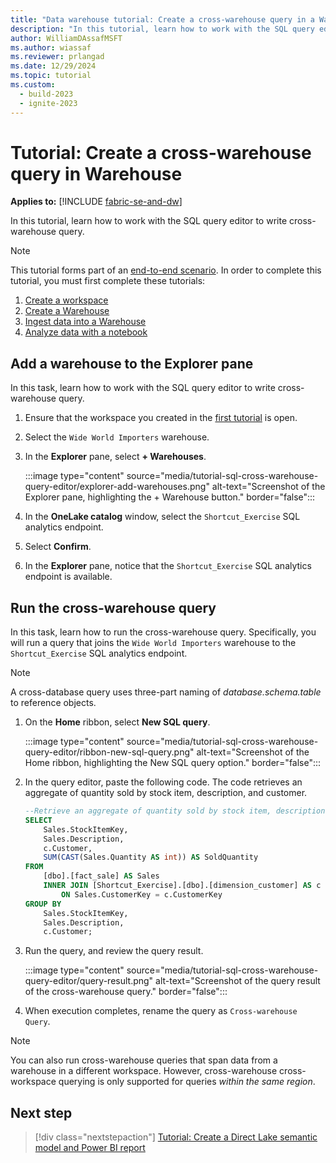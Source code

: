 ```yaml
---
title: "Data warehouse tutorial: Create a cross-warehouse query in a Warehouse"
description: "In this tutorial, learn how to work with the SQL query editor to write cross-warehouse query."
author: WilliamDAssafMSFT
ms.author: wiassaf
ms.reviewer: prlangad
ms.date: 12/29/2024
ms.topic: tutorial
ms.custom:
  - build-2023
  - ignite-2023
---
```


# Tutorial: Create a cross-warehouse query in Warehouse

**Applies to:** [!INCLUDE [fabric-se-and-dw](includes/applies-to-version/fabric-se-and-dw.md)]

In this tutorial, learn how to work with the SQL query editor to write cross-warehouse query.

> [!NOTE]
> This tutorial forms part of an [end-to-end scenario](tutorial-introduction.md#data-warehouse-end-to-end-scenario). In order to complete this tutorial, you must first complete these tutorials:
>
> 1. [Create a workspace](tutorial-create-workspace.md)
> 1. [Create a Warehouse](tutorial-create-warehouse.md)
> 1. [Ingest data into a Warehouse](tutorial-ingest-data.md)
> 1. [Analyze data with a notebook](tutorial-analyze-data-notebook.md)

## Add a warehouse to the Explorer pane

In this task, learn how to work with the SQL query editor to write cross-warehouse query.

1. Ensure that the workspace you created in the [first tutorial](tutorial-create-workspace.md) is open.

1. Select the `Wide World Importers` warehouse.

1. In the **Explorer** pane, select **+ Warehouses**.

    :::image type="content" source="media/tutorial-sql-cross-warehouse-query-editor/explorer-add-warehouses.png" alt-text="Screenshot of the Explorer pane, highlighting the + Warehouse button." border="false":::

1. In the **OneLake catalog** window, select the `Shortcut_Exercise` SQL analytics endpoint.

1. Select **Confirm**.

1. In the **Explorer** pane, notice that the `Shortcut_Exercise` SQL analytics endpoint is available.

## Run the cross-warehouse query

In this task, learn how to run the cross-warehouse query. Specifically, you will run a query that joins the `Wide World Importers` warehouse to the `Shortcut_Exercise` SQL analytics endpoint.

> [!NOTE]
> A cross-database query uses three-part naming of _database.schema.table_ to reference objects.

1. On the **Home** ribbon, select **New SQL query**.

   :::image type="content" source="media/tutorial-sql-cross-warehouse-query-editor/ribbon-new-sql-query.png" alt-text="Screenshot of the Home ribbon, highlighting the New SQL query option." border="false":::

1. In the query editor, paste the following code. The code retrieves an aggregate of quantity sold by stock item, description, and customer.

    ```sql
    --Retrieve an aggregate of quantity sold by stock item, description, and customer.
    SELECT
        Sales.StockItemKey,
        Sales.Description,
        c.Customer,
        SUM(CAST(Sales.Quantity AS int)) AS SoldQuantity
    FROM
        [dbo].[fact_sale] AS Sales
        INNER JOIN [Shortcut_Exercise].[dbo].[dimension_customer] AS c
            ON Sales.CustomerKey = c.CustomerKey
    GROUP BY
        Sales.StockItemKey,
        Sales.Description,
        c.Customer;
    ```

1. Run the query, and review the query result.

    :::image type="content" source="media/tutorial-sql-cross-warehouse-query-editor/query-result.png" alt-text="Screenshot of the query result of the cross-warehouse query." border="false":::

1. When execution completes, rename the query as `Cross-warehouse Query`.

> [!NOTE]
> You can also run cross-warehouse queries that span data from a warehouse in a different workspace. However, cross-warehouse cross-workspace querying is only supported for queries _within the same region_.

## Next step

> [!div class="nextstepaction"]
> [Tutorial: Create a Direct Lake semantic model and Power BI report](tutorial-power-bi-report.md)
